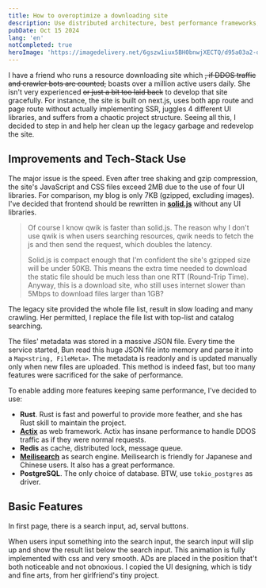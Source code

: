 ```yaml
---
title: How to overoptimize a downloading site
description: Use distributed architecture, best performance frameworks, perfect cache to optimize a simple downloading site.
pubDate: Oct 15 2024
lang: 'en'
notCompleted: true
heroImage: 'https://imagedelivery.net/6gszw1iux5BH0bnwjXECTQ/d95a03a2-d9f1-47a1-4ae4-3169add0c300/small'
---
```


I have a friend who runs a resource downloading site which ~~, if DDOS traffic and crawler bots are counted,~~ boasts over a million active users daily. She isn't very experienced ~~or just a bit too laid back~~ to develop that site gracefully. For instance, the site is built on next.js, uses both app route and page route without actually implementing SSR, juggles 4 different UI libraries, and suffers from a chaotic project structure. Seeing all this, I decided to step in and help her clean up the legacy garbage and redevelop the site.

## Improvements and Tech-Stack Use

The major issue is the speed. Even after tree shaking and gzip compression, the site's JavaScript and CSS files exceed 2MB due to the use of four UI libraries. For comparison, my blog is only 7KB (gzipped, excluding images). I've decided that frontend should be rewritten in **[solid.js](https://www.solidjs.com/)** without any UI libraries.

> Of course I know qwik is faster than solid.js. The reason why I don't use qwik is when users searching resources, qwik needs to fetch the js and then send the request, which doubles the latency. 
> 
> Solid.js is compact enough that I'm confident the site's gzipped size will be under 50KB. This means the extra time needed to download the static file should be much less than one RTT (Round-Trip Time). Anyway, this is a download site, who still uses internet slower than 5Mbps to download files larger than 1GB?

The legacy site provided the whole file list, result in slow loading and many crawling. Her permitted, I replace the file list with top-list and catalog searching.

The files' metadata was stored in a massive JSON file. Every time the service started, Bun read this huge JSON file into memory and parse it into a `Map<string, FileMeta>`. The metadata is readonly and is updated manually only when new files are uploaded. This method is indeed fast, but too many features were sacrificed for the sake of performance.

To enable adding more features keeping same performance, I've decided to use:

- **Rust**. Rust is fast and powerful to provide more feather, and she has Rust skill to maintain the project.
- **[Actix](https://actix.rs/)** as web framework. Actix has insane performance to handle DDOS traffic as if they were normal requests.
- **Redis** as cache, distributed lock, message queue.
- **[Meilisearch](https://www.meilisearch.com/)** as search engine. Meilisearch is friendly for Japanese and Chinese users. It also has a great performance.
- **PostgreSQL**. The only choice of database. BTW, use `tokio_postgres` as driver.

## Basic Features

In first page, there is a search input, ad, serval buttons. 

When users input something into the search input, the search input will slip up and show the result list below the search input. This animation is fully implemented with css and very smooth. ADs are placed in the position that't both noticeable and not obnoxious. I copied the UI designing, which is tidy and fine arts, from her girlfriend's tiny project.

